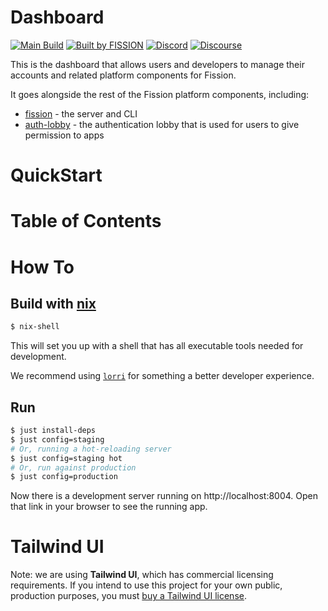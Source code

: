 # Dashboard

[![Main Build](https://github.com/fission-suite/dashboard/actions/workflows/main.yml/badge.svg)](https://fission-dashboard.fission.app)
[![Built by FISSION](https://img.shields.io/badge/⌘-Built_by_FISSION-purple.svg)](https://fission.codes)
[![Discord](https://img.shields.io/discord/478735028319158273.svg)](https://discord.gg/zAQBDEq)
[![Discourse](https://img.shields.io/discourse/https/talk.fission.codes/topics)](https://talk.fission.codes)

This is the dashboard that allows users and developers to manage their accounts and related platform components for Fission.

It goes alongside the rest of the Fission platform components, including:
* [fission](https://github.com/fission-suite/fission) - the server and CLI
* [auth-lobby](https://github.com/fission-suite/auth-lobby) - the authentication lobby that is used for users to give permission to apps

# QuickStart

# Table of Contents

# How To

## Build with [nix](https://github.com/NixOS/nix)

```sh
$ nix-shell
```

This will set you up with a shell that has all executable tools needed for development.

We recommend using [`lorri`](https://github.com/target/lorri) for something a better developer experience.

## Run

```sh
$ just install-deps
$ just config=staging
# Or, running a hot-reloading server
$ just config=staging hot
# Or, run against production
$ just config=production
```

Now there is a development server running on http://localhost:8004. Open that link in your browser to see the running app.

# Tailwind UI

Note: we are using **Tailwind UI**, which has commercial licensing requirements. If you intend to use this project for your own public, production purposes, you must [buy a Tailwind UI license](https://tailwindui.com/pricing).
